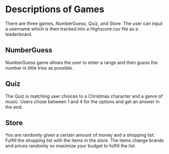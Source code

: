 # Descriptions of Games
There are three games, NumberGuess, Quiz, and Store. The user can input a username which is then tracked into a Highscore.csv file as a leaderboard. 

## NumberGuess
NumberGuess game allows the user to enter a range and then guess the number in little tries as possible. 

## Quiz
The Quiz is matching user choices to a Christmas character and a genre of music. Users chose between 1 and 4 for the options and get an answer in the end. 


## Store
You are randomly given a certain amount of money and a shopping list. Fulfill the shopping list with the items in the store. The items change brands and prices randomly so maximize your budget to fulfill the list. 